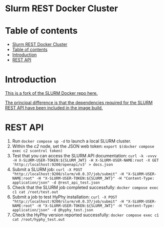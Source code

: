 # Slurm REST Docker Cluster

# Table of contents

- [Slurm REST Docker Cluster](#slurm-rest-docker-cluster)
- [Table of contents](#table-of-contents)
- [Introduction](#introduction)
- [REST API](#rest-api)

# Introduction

[This is a fork of the SLURM Docker repo here.](https://github.com/giovtorres/slurm-docker-cluster)

[The principal difference is that the dependencies required for the SLURM REST API have been included in the image build.](https://slurm.schedmd.com/rest.html)

# REST API

1. Run `docker compose up -d` to launch a local SLURM cluster.
2. Within the *c2* node, set the JSON web token: `export $(docker compose exec c2 scontrol token)`
3. Test that you can access the SLURM API documentation: `curl -k -vvvv -H X-SLURM-USER-TOKEN:${SLURM_JWT} -H X-SLURM-USER-NAME:root -X GET 'http://localhost:9200/openapi/v3' > docs.json`
4. Submit a SLURM job: `curl -X POST "http://localhost:9200/slurm/v0.0.37/job/submit" -H "X-SLURM-USER-NAME:root" -H "X-SLURM-USER-TOKEN:${SLURM_JWT}" -H "Content-Type: application/json" -d @rest_api_test.json`
5. Check that the SLURM job completed successfully: `docker compose exec c1 cat /root/test.out`
6. Submit a job to test HyPhy installation: `curl -X POST "http://localhost:9200/slurm/v0.0.37/job/submit" -H "X-SLURM-USER-NAME:root" -H "X-SLURM-USER-TOKEN:${SLURM_JWT}" -H "Content-Type: application/json" -d @hyphy_test.json`
7. Check the HyPhy version reported successfully: `docker compose exec c1 cat /root/hyphy_test.out`

